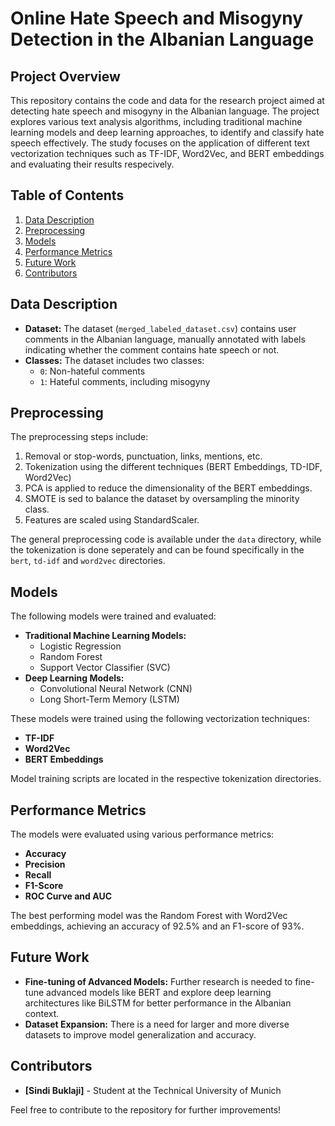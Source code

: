 # Online Hate Speech and Misogyny Detection in the Albanian Language

## Project Overview
This repository contains the code and data for the research project aimed at detecting hate speech and misogyny in the Albanian language. The project explores various text analysis algorithms, including traditional machine learning models and deep learning approaches, to identify and classify hate speech effectively. The study focuses on the application of different text vectorization techniques such as TF-IDF, Word2Vec, and BERT embeddings and evaluating their results respecively. 

## Table of Contents
1. [Data Description](#data-description)
2. [Preprocessing](#preprocessing)
3. [Models](#models)
4. [Performance Metrics](#performance-metrics)
5. [Future Work](#future-work)
6. [Contributors](#contributors)

## Data Description
- **Dataset:** The dataset (`merged_labeled_dataset.csv`) contains user comments in the Albanian language, manually annotated with labels indicating whether the comment contains hate speech or not.
- **Classes:** The dataset includes two classes:
  - `0`: Non-hateful comments
  - `1`: Hateful comments, including misogyny

## Preprocessing
The preprocessing steps include:
1. Removal or stop-words, punctuation, links, mentions, etc. 
2. Tokenization using the different techniques (BERT Embeddings, TD-IDF, Word2Vec)
3. PCA is applied to reduce the dimensionality of the BERT embeddings.
4. SMOTE is sed to balance the dataset by oversampling the minority class.
5. Features are scaled using StandardScaler.

The general preprocessing code is available under the `data` directory, while the tokenization is done seperately and can be found specifically in the `bert`, `td-idf` and `word2vec` directories. 

## Models
The following models were trained and evaluated:
- **Traditional Machine Learning Models:**
  - Logistic Regression
  - Random Forest
  - Support Vector Classifier (SVC)
- **Deep Learning Models:**
  - Convolutional Neural Network (CNN)
  - Long Short-Term Memory (LSTM)

These models were trained using the following vectorization techniques:
- **TF-IDF**
- **Word2Vec**
- **BERT Embeddings**

Model training scripts are located in the respective tokenization directories.

## Performance Metrics
The models were evaluated using various performance metrics:
- **Accuracy**
- **Precision**
- **Recall**
- **F1-Score**
- **ROC Curve and AUC**

The best performing model was the Random Forest with Word2Vec embeddings, achieving an accuracy of 92.5% and an F1-score of 93%.

## Future Work
- **Fine-tuning of Advanced Models:** Further research is needed to fine-tune advanced models like BERT and explore deep learning architectures like BiLSTM for better performance in the Albanian context.
- **Dataset Expansion:** There is a need for larger and more diverse datasets to improve model generalization and accuracy.

## Contributors
- **[Sindi Buklaji]** - Student at the Technical University of Munich

Feel free to contribute to the repository for further improvements!
